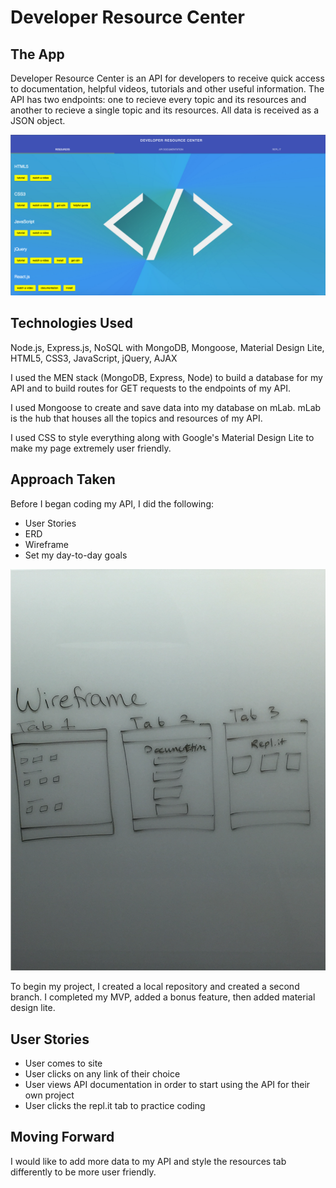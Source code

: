 # Developer Resource Center

## The App
Developer Resource Center is an API for developers to receive quick access to documentation, helpful videos, tutorials and other useful information. The API has two endpoints: one to recieve every topic and its resources and another to recieve a single topic and its resources. All data is received as a JSON object.
 
![Landing Page](public/images/landing-page.png)
 
## Technologies Used
Node.js, Express.js, NoSQL with MongoDB, Mongoose, Material Design Lite, HTML5, CSS3, JavaScript, jQuery, AJAX

I used the MEN stack (MongoDB, Express, Node) to build a database for my API and to build routes for GET requests to the endpoints of my API.

I used Mongoose to create and save data into my database on mLab. mLab is the hub that houses all the topics and resources of my API.

I used CSS to style everything along with Google's Material Design Lite to make my page extremely user friendly.

## Approach Taken
Before I began coding my API, I did the following:
* User Stories
* ERD
* Wireframe
* Set my day-to-day goals

![Wireframe](public/images/wireframe.png)

To begin my project, I created a local repository and created a second branch. 
I completed my MVP, added a bonus feature, then added material design lite.

## User Stories
* User comes to site
* User clicks on any link of their choice
* User views API documentation in order to start using the API for their own project
* User clicks the repl.it tab to practice coding

## Moving Forward
I would like to add more data to my API and style the resources tab differently to be more user friendly.


